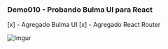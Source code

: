 ### Demo010 - Probando Bulma UI para React

[x] - Agregado Bulma UI
[x] - Agregado React Router

![Imgur](https://i.imgur.com/ELO9b2f.png)